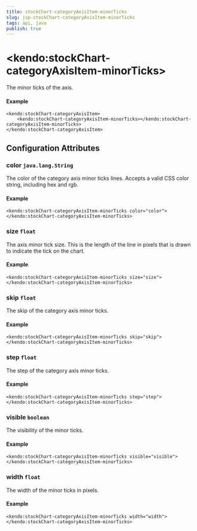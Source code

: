 ```yaml
---
title: stockChart-categoryAxisItem-minorTicks
slug: jsp-stockChart-categoryAxisItem-minorTicks
tags: api, java
publish: true
---
```


# \<kendo:stockChart-categoryAxisItem-minorTicks\>

The minor ticks of the axis.

#### Example
    <kendo:stockChart-categoryAxisItem>
        <kendo:stockChart-categoryAxisItem-minorTicks></kendo:stockChart-categoryAxisItem-minorTicks>
    </kendo:stockChart-categoryAxisItem>

## Configuration Attributes

### color `java.lang.String`

The color of the category axis minor ticks lines. Accepts a valid CSS color string, including hex and rgb.

#### Example
    <kendo:stockChart-categoryAxisItem-minorTicks color="color">
    </kendo:stockChart-categoryAxisItem-minorTicks>

### size `float`

The axis minor tick size. This is the length of the line in pixels that is drawn to indicate the tick
on the chart.

#### Example
    <kendo:stockChart-categoryAxisItem-minorTicks size="size">
    </kendo:stockChart-categoryAxisItem-minorTicks>

### skip `float`

The skip of the category axis minor ticks.

#### Example
    <kendo:stockChart-categoryAxisItem-minorTicks skip="skip">
    </kendo:stockChart-categoryAxisItem-minorTicks>

### step `float`

The step of the category axis minor ticks.

#### Example
    <kendo:stockChart-categoryAxisItem-minorTicks step="step">
    </kendo:stockChart-categoryAxisItem-minorTicks>

### visible `boolean`

The visibility of the minor ticks.

#### Example
    <kendo:stockChart-categoryAxisItem-minorTicks visible="visible">
    </kendo:stockChart-categoryAxisItem-minorTicks>

### width `float`

The width of the minor ticks in pixels.

#### Example
    <kendo:stockChart-categoryAxisItem-minorTicks width="width">
    </kendo:stockChart-categoryAxisItem-minorTicks>

 
